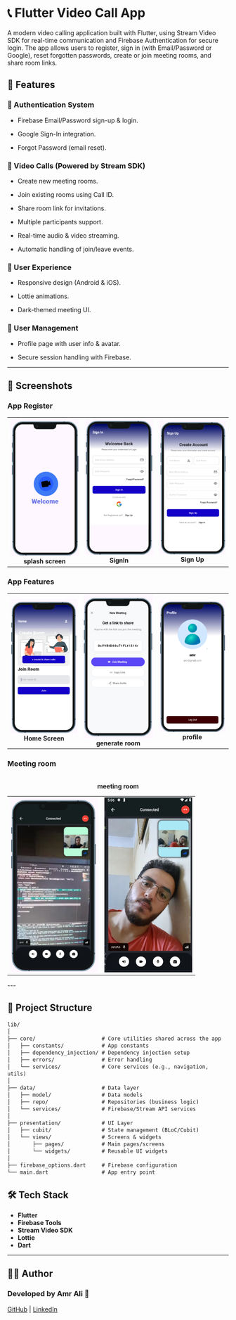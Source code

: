 # 📞 Flutter Video Call App

A modern video calling application built with Flutter, using Stream Video SDK for real-time communication and Firebase Authentication for secure login.
The app allows users to register, sign in (with Email/Password or Google), reset forgotten passwords, create or join meeting rooms, and share room links.

## 🚀 Features

### 🔐 Authentication System

   - Firebase Email/Password sign-up & login.

   - Google Sign-In integration.

   - Forgot Password (email reset).

### 📡 Video Calls (Powered by Stream SDK)

   - Create new meeting rooms.

   - Join existing rooms using Call ID.

   - Share room link for invitations.

   - Multiple participants support.

   - Real-time audio & video streaming.

   - Automatic handling of join/leave events.

### 🎨 User Experience

   - Responsive design (Android & iOS).

   - Lottie animations.

   - Dark-themed meeting UI.

### 👤 User Management

   - Profile page with user info & avatar.

   - Secure session handling with Firebase.
---

## 📸 Screenshots
###  App Register
<div align="center">
  <table>
    <tr>
      <td align="center">
        <img src="assets/app_images/splash.png" width="200" alt="splash screen">
        <br><b>splash screen</b>
      </td>    
      <td align="center">
        <img src="assets/app_images/login.png" width="200" alt="SignIn">
        <br><b>SignIn</b>
      </td>
      <td align="center">
        <img src="assets/app_images/signup.png" width="200" alt="Sign Up">
        <br><b>Sign Up</b>
      </td>
    </tr>   
  </table>
</div>

###  App Features   
<div align="center">
  <table>
    <tr>
      <td align="center">
        <img src="assets/app_images/home.png" width="200" alt="Home">
        <br><b>Home Screen</b>
      </td>
      <td align="center">
        <img src="assets/app_images/generateRoom.png" width="200" alt="generate room">
        <br><b>generate room</b>
      </td>
      <td align="center">
        <img src="assets/app_images/profile.png" width="200" alt="profile">
        <br><b>profile</b>
      </td>     
    </tr>
  </table>
</div>

###  Meeting room  
<div align="center">
  <table>
    <tr>
      <td align="center">
        <img src="assets/app_images/meating.png" width="200" >        
      </td>
      <td align="center">
        <img src="assets/app_images/meating2.jpg" width="200" >       
      </td>           
    </tr>
     <br><b>meeting room</b>
  </table>
</div>
---

## 📂 Project Structure

    lib/
    │
    ├── core/                     # Core utilities shared across the app
    │   ├── constants/            # App constants
    │   ├── dependency_injection/ # Dependency injection setup
    │   ├── errors/               # Error handling
    │   └── services/             # Core services (e.g., navigation, utils)
    │
    ├── data/                     # Data layer
    │   ├── model/                # Data models
    │   ├── repo/                 # Repositories (business logic)
    │   └── services/             # Firebase/Stream API services
    │
    ├── presentation/             # UI Layer
    │   ├── cubit/                # State management (BLoC/Cubit)
    │   └── views/                # Screens & widgets
    │       ├── pages/            # Main pages/screens
    │       └── widgets/          # Reusable UI widgets
    │
    ├── firebase_options.dart     # Firebase configuration
    └── main.dart                 # App entry point


## 🛠️ Tech Stack

- **Flutter**
- **Firebase Tools**
- **Stream Video SDK**
- **Lottie**
- **Dart**

---


## 👨‍💻 Author

### Developed by Amr Ali 🚀
[GitHub](https://github.com/Amr-3li) | [LinkedIn](https://www.linkedin.com/in/amr-ali1/)
